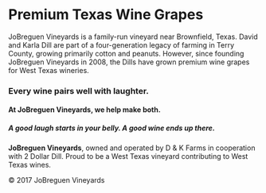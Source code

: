 # Premium Texas Wine Grapes

JoBreguen Vineyards is a family-run vineyard near Brownfield, Texas. David and Karla Dill are part of a four-generation legacy of farming in Terry County, growing primarily cotton and peanuts. However, since founding JoBreguen Vineyards in 2008, the Dills have grown premium wine grapes for West Texas wineries.

### Every wine pairs well with laughter.  
#### At JoBreguen Vineyards, we help make both.  

##### A good laugh starts in your belly. A good wine ends up there.  

**JoBreguen Vineyards**, owned and operated by D & K Farms in cooperation with 2 Dollar Dill. Proud to be a West Texas vineyard contributing to West Texas wines.

© 2017 JoBreguen Vineyards